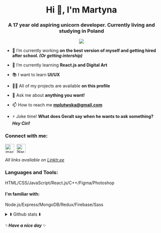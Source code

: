 <h1 align="center">Hi 👋, I'm Martyna</h1>
<h3 align="center">A 17 year old aspiring unicorn developer. Currently living and studying in Poland</h3>
<!-- <p align="left"> <img src="https://komarev.com/ghpvc/?username=nartynka&label=Views&color=50fa7b&style=flat" alt="nartynka" /> </p> -->
<p align="center"><img src="https://profile-counter.glitch.me/nartynka/count.svg"/></p>

- 🔭 I’m currently working **on the best version of myself and getting hired after school. _(Or getting intership)_**

- 🌱 I’m currently learning **React.js and Digital Art**

- 📚 I want to learn **UI/UX**

- 👨‍💻 All of my projects are available **on this profile**

- 💬 Ask me about **anything you want!**

- 📫 How to reach me **mplutwska@gmail.com**

- ⚡ Joke time! **What does Geralt say when he wants to ask something? _Hey Ciri!_**

<h3 align="left">Connect with me:</h3>
<p align="left">
 <a href="https://linkedin.com/in/martyna plutowska" target="blank"><img align="center" src="https://user-images.githubusercontent.com/57597187/147829342-9c0e68c6-756b-4f86-a3ff-09d85f057872.png" alt="martyna plutowska" height="30" width="30" /></a>&nbsp;
<a href="https://discord.gg/Nartyna#0362" target="blank"><img align="center" src="https://user-images.githubusercontent.com/57597187/147829337-f872ce95-f68f-4a32-8fd2-99507b631de1.png" alt="Nartyna#0362" height="30" width="30" /></a>
</p>

_All links available on [Linktr.ee](https://linktr.ee/Nartyna)_
<h3 align="left">Languages and Tools:</h3>
<p align="left">
 HTML/CSS/JavaScript/React.js/C++/Figma/Photoshop
 </p>
 <h4 align="left">I'm familiar with:</h4>
 <p>
 Node.js/Express/MongoDB/Redux/Firebase/Sass
</p>

<details>
<summary>⬇️ Github stats ⬇️</summary>
<img src="https://github-readme-stats.vercel.app/api?username=nartynka&show_icons=true&theme=dracula&hide_border=true&locale=en" alt="nartynka github stats" />
<img height="195px" src="https://github-readme-stats.vercel.app/api/top-langs?username=nartynka&show_icons=true&langs_count=6&theme=dracula&hide_border=true&layout=compact" alt="nartynka" alt="nartynka top languages"/>
<img src="http://github-readme-streak-stats.herokuapp.com?user=nartynka&theme=dracula&hide_border=true&date_format=j%20M%5B%20Y%5D" alt="nartynka strike stats" />
</details>


✨***Have a nice day*** ✨


